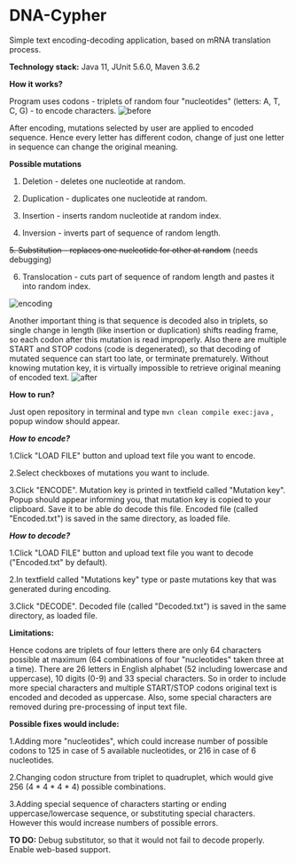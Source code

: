 # DNA-Cypher
Simple text encoding-decoding application, based on mRNA translation process.


**Technology stack:**
Java 11, JUnit 5.6.0, Maven 3.6.2


**How it works?**

Program uses codons - triplets of random four "nucleotides" (letters: A, T, C, G) - to encode characters.
![before](https://user-images.githubusercontent.com/34771956/77928643-f6dd6c80-72a8-11ea-978e-7d008721fea2.png)

After encoding, mutations selected by user are applied to encoded sequence. 
Hence every letter has different codon, change of just one letter in sequence can change the original meaning.

**Possible mutations**

1. Deletion - deletes one nucleotide at random.

2. Duplication - duplicates one nucleotide at random.

3. Insertion - inserts random nucleotide at random index.

4. Inversion - inverts part of sequence of random length.

~~5. Substitution - replaces one nucleotide for other at random~~ (needs debugging)

6. Translocation - cuts part of sequence of random length and pastes it into random index.


![encoding](https://user-images.githubusercontent.com/34771956/77928652-f9d85d00-72a8-11ea-98ab-fd8b906c2f1e.png)

Another important thing is that sequence is decoded also in triplets, so single change in length (like insertion or duplication) shifts reading frame, so each codon after this mutation is read improperly.
Also there are multiple START and STOP codons (code is degenerated), so that decoding of mutated sequence can start too late, or terminate prematurely.
Without knowing mutation key, it is virtually impossible to retrieve original meaning of encoded text.
![after](https://user-images.githubusercontent.com/34771956/77928659-fc3ab700-72a8-11ea-8c7f-372f4d1dce82.png)

**How to run?**

Just open repository in terminal and type ```mvn clean compile exec:java```
, popup window should appear.

***How to encode?***

1.Click "LOAD FILE" button and upload text file you want to encode.

2.Select checkboxes of mutations you want to include.

3.Click "ENCODE". Mutation key is printed in textfield called "Mutation key".
Popup should appear informing you, that mutation key is copied to your clipboard. Save it to be able do decode this file.
Encoded file (called "Encoded.txt") is saved in the same directory, as loaded file.

***How to decode?***

1.Click "LOAD FILE" button and upload text file you want to decode ("Encoded.txt" by default).

2.In textfield called "Mutations key" type or paste mutations key that was generated during encoding.

3.Click "DECODE". Decoded file (called "Decoded.txt") is saved in the same directory, as loaded file.


**Limitations:**

Hence codons are triplets of four letters there are only 64 characters possible at maximum (64 combinations of four "nucleotides" taken three at a time).
There are 26 letters in English alphabet (52 including lowercase and uppercase), 10 digits (0-9) and 33 special characters.
So in order to include more special characters and multiple START/STOP codons original text is encoded and decoded as uppercase.
Also, some special characters are removed during pre-processing of input text file.


**Possible fixes would include:**

1.Adding more "nucleotides", which could increase number of possible codons to 125 in case of 5 available nucleotides, or 216 in case of 6 nucleotides.

2.Changing codon structure from triplet to quadruplet, which would give 256 (4 * 4 * 4 * 4) possible combinations.

3.Adding special sequence of characters starting or ending uppercase/lowercase sequence, or substituting special characters. However this would increase numbers of possible errors.


**TO DO:** Debug substitutor, so that it would not fail to decode properly. Enable web-based support.

